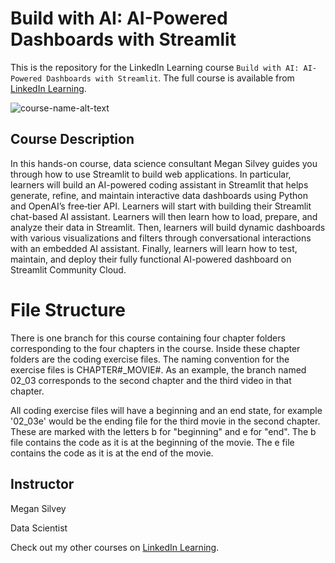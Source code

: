 # Build with AI: AI-Powered Dashboards with Streamlit
This is the repository for the LinkedIn Learning course `Build with AI: AI-Powered Dashboards with Streamlit`. The full course is available from [LinkedIn Learning][lil-course-url].

![course-name-alt-text][lil-thumbnail-url] 

## Course Description

In this hands-on course, data science consultant Megan Silvey guides you through how to use Streamlit to build web applications. In particular, learners will build an AI-powered coding assistant in Streamlit that helps generate, refine, and maintain interactive data dashboards using Python and OpenAI’s free‑tier API. Learners will start with building their Streamlit chat-based AI assistant. Learners will then learn how to load, prepare, and analyze their data in Streamlit. Then, learners will build dynamic dashboards with various visualizations and filters through conversational interactions with an embedded AI assistant. Finally, learners will learn how to test, maintain, and deploy their fully functional AI-powered dashboard on Streamlit Community Cloud.

# File Structure
There is one branch for this course containing four chapter folders corresponding to the four chapters in the course. Inside these chapter folders are the coding exercise files. The naming convention for the exercise files is CHAPTER#_MOVIE#. As an example, the branch named 02_03 corresponds to the second chapter and the third video in that chapter.

All coding exercise files will have a beginning and an end state, for example '02_03e' would be the ending file for the third movie in the second chapter. These are marked with the letters b for "beginning" and e for "end". The b file contains the code as it is at the beginning of the movie. The e file contains the code as it is at the end of the movie.

## Instructor

Megan Silvey

Data Scientist

Check out my other courses on [LinkedIn Learning](https://www.linkedin.com/learning/instructors/megan-silvey?u=104).


[0]: # (Replace these placeholder URLs with actual course URLs)

[lil-course-url]: https://www.linkedin.com/learning/build-with-ai-ai-powered-dashboards-with-streamlit
[lil-thumbnail-url]: https://media.licdn.com/dms/image/v2/D4E0DAQHw7FANyHbtMg/learning-public-crop_675_1200/B4EZkqZgSLGYAY-/0/1757352953765?e=2147483647&v=beta&t=uy__0W_KZOrBVgP3zg4ys_eMZuO3UGzB5MaFnnonoc0

